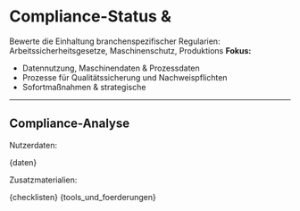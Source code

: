 # Compliance-Status & 
Bewerte die Einhaltung branchenspezifischer Regularien: Arbeitssicherheitsgesetze, Maschinenschutz, Produktions
**Fokus:**
- Datennutzung, Maschinendaten & Prozessdaten
- Prozesse für Qualitätssicherung und Nachweispflichten
- Sofortmaßnahmen & strategische 
---

## Compliance-Analyse

Nutzerdaten:

{daten}

Zusatzmaterialien:

{checklisten}
{tools_und_foerderungen}